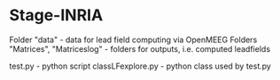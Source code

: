 # Stage-INRIA

Folder "data" - data for lead field computing via OpenMEEG
Folders "Matrices", "Matriceslog" - folders for outputs, i.e. computed leadfields

test.py - python script
classLFexplore.py - python class used by test.py 
